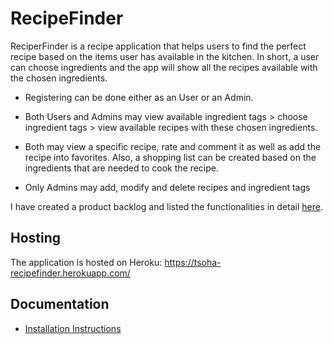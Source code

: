 # RecipeFinder

ReciperFinder is a recipe application that helps users to find the perfect recipe based on the items user has available in the kitchen. In short, a user can choose ingredients and the app will show all the recipes available with the chosen ingredients.

* Registering can be done either as an User or an Admin.

* Both Users and Admins may view available ingredient tags > choose ingredient tags > view available recipes with these chosen ingredients.

* Both may view a specific recipe, rate and comment it as well as add the recipe into favorites. Also, a shopping list can be created based on the ingredients that are needed to cook the recipe.

* Only Admins may add, modify and delete recipes and ingredient tags


I have created a product backlog and listed the functionalities in detail [here](https://github.com/riikkayoki/RecipeApp/projects/1).

## Hosting

The application is hosted on Heroku: https://tsoha-recipefinder.herokuapp.com/

## Documentation

* [Installation Instructions](https://github.com/riikkayoki/RecipeApp/src/documentation/installation_instructions.md)



